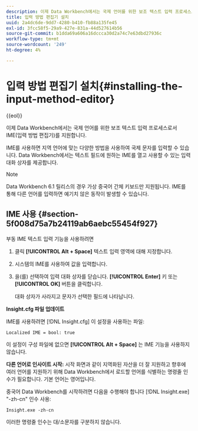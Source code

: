 ```yaml
---
description: 이제 Data Workbench에서는 국제 언어를 위한 보조 텍스트 입력 프로세스로서 IME(입력 방법 편집기)를 지원합니다.
title: 입력 방법 편집기 설치
uuid: 2a4dc6de-9dd7-4280-b410-fb88a135fe45
exl-id: 3fcc58f5-29a9-427e-831a-44d527614b56
source-git-commit: b1dda69a606a16dccca30d2a74c7e63dbd27936c
workflow-type: tm+mt
source-wordcount: '249'
ht-degree: 4%

---
```


# 입력 방법 편집기 설치{#installing-the-input-method-editor}

{{eol}}

이제 Data Workbench에서는 국제 언어를 위한 보조 텍스트 입력 프로세스로서 IME(입력 방법 편집기)를 지원합니다.

IME를 사용하면 지역 언어에 맞는 다양한 방법을 사용하여 국제 문자를 입력할 수 있습니다. Data Workbench에서는 텍스트 필드에 원하는 IME를 열고 사용할 수 있는 입력 대화 상자를 제공합니다.

>[!NOTE]
>
>Data Workbench 6.1 릴리스의 경우 가상 중국어 간체 키보드만 지원됩니다. IME를 통해 다른 언어를 입력하면 예기치 않은 동작이 발생할 수 있습니다.

## IME 사용 {#section-5f008d75a7b24119ab6aebc55454f927}

부동 IME 텍스트 입력 기능을 사용하려면

1. 클릭 **[!UICONTROL Alt + Space]** 텍스트 입력 영역에 대해 지정합니다.
1. 시스템의 IME를 사용하여 값을 입력합니다.
1. 을(를) 선택하여 입력 대화 상자를 닫습니다. **[!UICONTROL Enter]** 키 또는 **[!UICONTROL OK]** 버튼을 클릭합니다.

   대화 상자가 사라지고 문자가 선택한 필드에 나타납니다.

**Insight.cfg 파일 업데이트**

IME를 사용하려면 [!DNL Insight.cfg] 이 설정을 사용하는 파일:

```
Localized IME = bool: true
```

이 설정이 구성 파일에 없으면 **[!UICONTROL Alt + Space]** 는 IME 기능을 사용하지 않습니다.

**다른 언어로 인사이트 시작:** 시작 화면과 같이 지역화된 자산을 더 잘 지원하고 향후에 여러 언어를 지원하기 위해 Data Workbench에서 로드할 언어를 식별하는 명령줄 인수가 필요합니다. 기본 언어는 영어입니다.

중국어 Data Workbench를 시작하려면 다음을 수행해야 합니다 [!DNL Insight.exe] &quot;-zh-cn&quot; 인수 사용:

```
Insight.exe -zh-cn
```

이러한 명령줄 인수는 대/소문자를 구분하지 않습니다.
